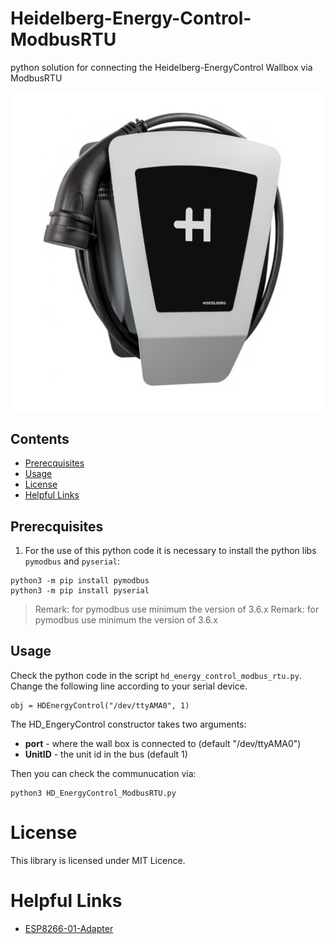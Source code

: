 # Heidelberg-Energy-Control-ModbusRTU
python solution for connecting the Heidelberg-EnergyControl Wallbox via ModbusRTU

![HD_Engery_Control](./docs/HD_EnergyControl.jpg)

## Contents
* [Prerecquisites](#prerecquisites)
* [Usage](#usage)
* [License](#license)
* [Helpful Links](#helpful-links)

## Prerecquisites
1) For the use of this python code it is necessary to install the python libs `pymodbus` and `pyserial`:

```
python3 -m pip install pymodbus
python3 -m pip install pyserial
```
    
>Remark: for pymodbus use minimum the version of 3.6.x
>Remark: for pymodbus use minimum the version of 3.6.x

## Usage
Check the python code in the script `hd_energy_control_modbus_rtu.py`.<br>
Change the following line according to your serial device.

```
obj = HDEnergyControl("/dev/ttyAMA0", 1)
```
The HD_EngeryControl constructor takes two arguments:
- **port** - where the wall box is connected to (default "/dev/ttyAMA0")
- **UnitID** - the unit id in the bus (default 1)

Then you can check the communucation via:

```
python3 HD_EnergyControl_ModbusRTU.py
```

# License
This library is licensed under MIT Licence.

# Helpful Links
* [ESP8266-01-Adapter](https://esp8266-01-adapter.de)
